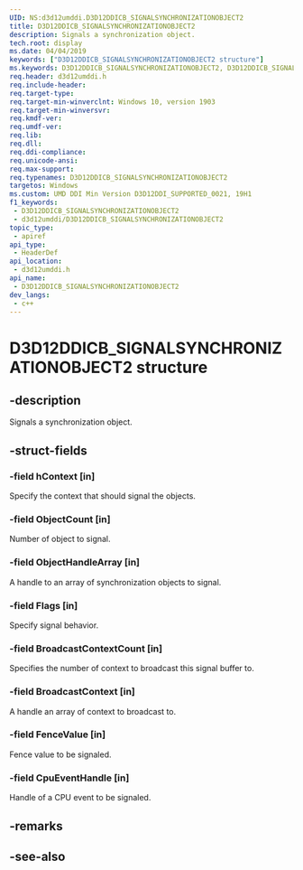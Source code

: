 ```yaml
---
UID: NS:d3d12umddi.D3D12DDICB_SIGNALSYNCHRONIZATIONOBJECT2
title: D3D12DDICB_SIGNALSYNCHRONIZATIONOBJECT2
description: Signals a synchronization object.
tech.root: display
ms.date: 04/04/2019
keywords: ["D3D12DDICB_SIGNALSYNCHRONIZATIONOBJECT2 structure"]
ms.keywords: D3D12DDICB_SIGNALSYNCHRONIZATIONOBJECT2, D3D12DDICB_SIGNALSYNCHRONIZATIONOBJECT2,
req.header: d3d12umddi.h
req.include-header: 
req.target-type: 
req.target-min-winverclnt: Windows 10, version 1903
req.target-min-winversvr: 
req.kmdf-ver: 
req.umdf-ver: 
req.lib: 
req.dll: 
req.ddi-compliance: 
req.unicode-ansi: 
req.max-support: 
req.typenames: D3D12DDICB_SIGNALSYNCHRONIZATIONOBJECT2
targetos: Windows
ms.custom: UMD DDI Min Version D3D12DDI_SUPPORTED_0021, 19H1
f1_keywords:
 - D3D12DDICB_SIGNALSYNCHRONIZATIONOBJECT2
 - d3d12umddi/D3D12DDICB_SIGNALSYNCHRONIZATIONOBJECT2
topic_type:
 - apiref
api_type:
 - HeaderDef
api_location:
 - d3d12umddi.h
api_name:
 - D3D12DDICB_SIGNALSYNCHRONIZATIONOBJECT2
dev_langs:
 - c++
---
```


# D3D12DDICB_SIGNALSYNCHRONIZATIONOBJECT2 structure


## -description

Signals a synchronization object.

## -struct-fields

### -field hContext [in]

Specify the context that should signal the objects.

### -field ObjectCount [in]

Number of object to signal.

### -field ObjectHandleArray [in]

A handle to an array of synchronization objects to signal.

### -field Flags [in]

Specify signal behavior.

### -field BroadcastContextCount [in]

Specifies the number of context to broadcast this signal buffer to.

### -field BroadcastContext [in]

A handle an array of context to broadcast to.

### -field FenceValue [in]

Fence value to be signaled.

### -field CpuEventHandle [in]

 
Handle of a CPU event to be signaled.

## -remarks

## -see-also


